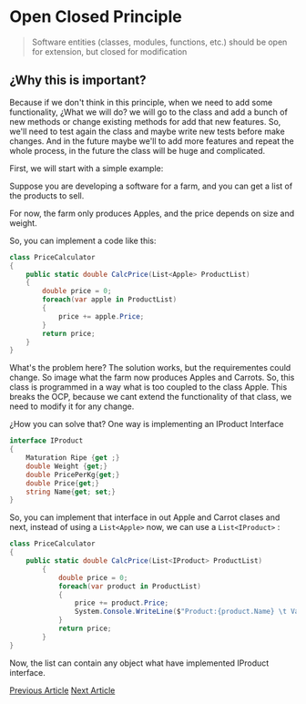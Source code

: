 # Open Closed Principle

> Software entities (classes, modules, functions, etc.) should be open for extension, but closed for modification

## ¿Why this is important? 

Because if we don't think in this principle, when we need to add some functionality, ¿What we will do? we will go to the class and add a bunch of new methods or change existing methods for add that new features. So, we'll need to test again the class and maybe write new tests before make changes. And in the future maybe we'll to add more features and repeat the whole process, in the future the class will be huge and complicated.

First, we will start with a simple example: 

Suppose you are developing a software for a farm, and you can get a list of the products to sell. 

For now, the farm only produces Apples, and the price depends on size and weight. 

So, you can implement a code like this: 

```C#
class PriceCalculator 
{
    public static double CalcPrice(List<Apple> ProductList)
    {
        double price = 0;
        foreach(var apple in ProductList)
        {
            price += apple.Price;
        }
        return price;
    }
}
```
What's the problem here? The solution works, but the requirementes could change. So image what the farm now produces Apples and Carrots. So, this class is programmed in a way what is too coupled to the class Apple. This breaks the OCP, because we cant extend the functionality of that class, we need to modify it for any change. 

¿How you can solve that? One way is implementing an IProduct Interface

```C#
interface IProduct
{
    Maturation Ripe {get ;}
    double Weight {get;}
    double PricePerKg{get;}
    double Price{get;}
    string Name{get; set;}
}
```
So, you can implement that interface in out Apple and Carrot clases and next, instead of using a `List<Apple>` now, we can use a `List<IProduct>` :

```C#
class PriceCalculator 
{
    public static double CalcPrice(List<IProduct> ProductList)
        {
            double price = 0;
            foreach(var product in ProductList)
            {
                price += product.Price;
                System.Console.WriteLine($"Product:{product.Name} \t Value:{product.Price} \t Subtotal:{price}");
            }
            return price;
        }
}
```
Now, the list can contain any object what have implemented IProduct interface. 

[Previous Article](https://github.com/fernandosoto138/Design-Patterns-Journal/blob/master/1.2%20SOLID%20OCP/Open%20Closed%20Principle.md)
[Next Article](https://github.com/fernandosoto138/Design-Patterns-Journal/blob/master/1.3%20Liksov%20Substitution%20Principle/Liksov%20Substitution%20Principle.md)